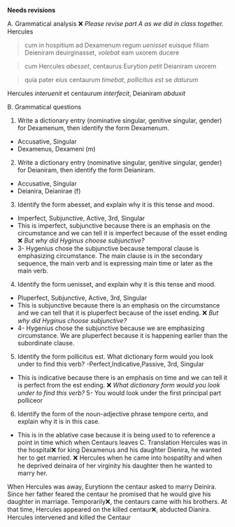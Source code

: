 **Needs revisions**

A. Grammatical analysis ❌ *Please revise part A as we did in class together.*
Hercules
>cum in hospitium ad Dexamenum regum *uenisset*
>euisque filiam Deieniram deuirginasset,
*volebat* eam uxorem ducere

>cum Hercules *abesset*,
centaurus Eurytion *petit* Deianiram uxorem

>quia pater eius centaurum *timebat*,
*pollicitus est*
>se *daturum*

Hercules *interuenit* 
et centaurum *interfecit*, 
Deianiram *abduxit*




B. Grammatical questions 
1. Write a dictionary entry (nominative singular, genitive singular, gender) for Dexamenum, then identify the form Dexamenum.
- Accusative, Singular
- Dexamenus, Dexameni (m)
2. Write a dictionary entry (nominative singular, genitive singular, gender) for Deianiram, then identify the form Deianiram.
- Accusative, Singular
- Deianira, Deianirae (f)
3. Identify the form abesset, and explain why it is this tense and mood.
- Imperfect, Subjunctive, Active, 3rd, Singular
- This is imperfect, subjunctive because there is an emphasis on the circumstance and we can tell it is imperfect because of the esset ending ❌ *But why did Hyginus choose subjunctive?*
- 3- Hygenius chose the subjunctive because temporal clause is emphasizing circumstance. The main clause is in the secondary sequence, the main verb and is expressing main time or later as the main verb. 
4. Identify the form uenisset, and explain why it is this tense and mood.
- Pluperfect, Subjunctive, Active, 3rd, Singular
- This is subjunctive because there is an emphasis on the circumstance and we can tell that it is pluperfect because of the isset ending. ❌ *But why did Hyginus choose subjunctive?*
- 4- Hygenius chose the subjunctive because we are emphasizing circumstance. We are pluperfect because it is happening earlier than the subordinate clause.
5. Identify the form pollicitus est. What dictionary form would you look under to find this verb?
-Perfect,Indicative,Passive, 3rd, Singular
- This is indicative because there is an emphasis on time and we can tell it is perfect from the est ending.
❌ *What dictionary form would you look under to find this verb?*
5- You would look under the first principal part polliceor
6. Identify the form of the noun-adjective phrase tempore certo, and explain why it is in this case.
- This is in the ablative case because it is being used to to reference a point in time which when Centaurs leaves
C. Translation 
Hercules was in the hospital❌ for king Dexamenus and his daughter Dienira, he wanted her to get married. ❌
Hercules when he came into hospatilty and when he deprived deinaira of her virginity his daughter then he wanted to marry her.

When Hercules was away, Eurytionn the centaur asked to marry Deinira. Since her father feared the centaur he promised that he would give his daughter in marriage. Temporarily❌, the centaurs came with his brothers.
At that time,
Hercules appeared on the killed centaur❌, abducted Dianira. 
Hercules intervened and killed the Centaur

